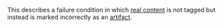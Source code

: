 This describes a failure condition in which [real content](https://www.pdfa.org/glossary-of-accessibility-terminology-in-pdf/#real-content) is not tagged but instead is marked incorrectly as an [artifact](https://www.pdfa.org/glossary-of-accessibility-terminology-in-pdf/#artifact).
